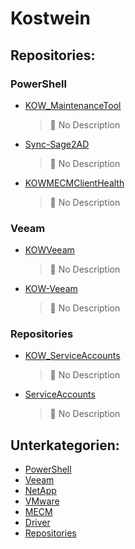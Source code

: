 # Kostwein

## Repositories:
### PowerShell
- [KOW_MaintenanceTool](https://github.com/KOWThamielis/KOW_MaintenanceTool)
	> :memo: No Description
- [Sync-Sage2AD](https://github.com/KOWThamielis/Sync-Sage2AD)
	> :memo: No Description
- [KOWMECMClientHealth](https://github.com/In-Pro-Org/KOWMECMClientHealth)
	> :memo: No Description
### Veeam
- [KOWVeeam](https://github.com/KOWThamielis/KOWVeeam)
	> :memo: No Description
- [KOW-Veeam](https://github.com/In-Pro-Org/KOW-Veeam)
	> :memo: No Description
### Repositories
- [KOW_ServiceAccounts](https://github.com/KOWThamielis/KOW_ServiceAccounts)
	> :memo: No Description
- [ServiceAccounts](https://github.com/In-Pro-Org/ServiceAccounts)
	> :memo: No Description

## Unterkategorien:
- [PowerShell](PowerShell.md)
- [Veeam](Veeam.md)
- [NetApp](NetApp.md)
- [VMware](VMware.md)
- [MECM](MECM.md)
- [Driver](Driver.md)
- [Repositories](Repositories.md)

